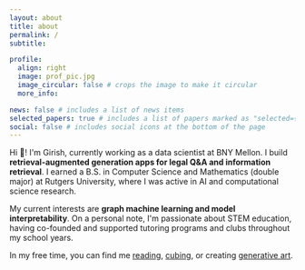 ```yaml
---
layout: about
title: about
permalink: /
subtitle: 

profile:
  align: right
  image: prof_pic.jpg
  image_circular: false # crops the image to make it circular
  more_info:

news: false # includes a list of news items
selected_papers: true # includes a list of papers marked as "selected={true}"
social: false # includes social icons at the bottom of the page
---
```


Hi 👋! I'm Girish, currently working as a data scientist at BNY Mellon. I build **retrieval-augmented generation apps for legal Q&A and information retrieval**. I earned a B.S. in Computer Science and Mathematics (double major) at Rutgers University, where I was active in AI and computational science research. 

My current interests are **graph machine learning and model interpretability**. On a personal note, I'm passionate about STEM education, having co-founded and supported tutoring programs and clubs throughout my school years. 

In my free time, you can find me [reading](https://www.goodreads.com/user/show/164072167-girish-ganesan), [cubing](), or creating [generative art](https://github.com/girishg0110/Video-Games-and-Art).